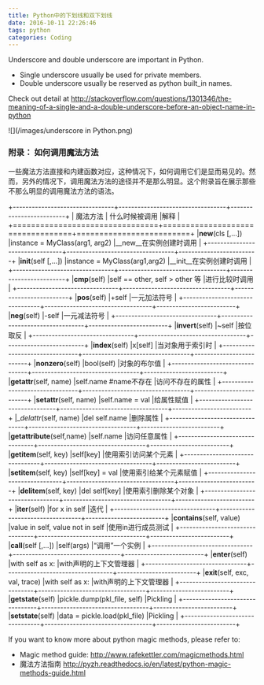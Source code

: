 ```yaml
---
title: Python中的下划线和双下划线
date: 2016-10-11 22:26:46
tags: python
categories: Coding
---
```

Underscore and double underscore are important in Python.

-	Single underscore usually be used for private members.
-	Double underscore usually be reserved as python built_in names.

Check out detail at http://stackoverflow.com/questions/1301346/the-meaning-of-a-single-and-a-double-underscore-before-an-object-name-in-python

![](/images/underscore in Python.png)

### 附录： 如何调用魔法方法

一些魔法方法直接和内建函数对应，这种情况下，如何调用它们是显而易见的。然而，另外的情况下，调用魔法方法的途径并不是那么明显。这个附录旨在展示那些不那么明显的调用魔法方法的语法。


+--------------------------------+----------------------------------+-------------------------+
| 魔法方法                       | 什么时候被调用                   |解释                     |
+================================+==================================+=========================+
|__new__(cls [,...])             |instance = MyClass(arg1, arg2)    |__new__在实例创建时调用  |
+--------------------------------+----------------------------------+-------------------------+
|__init__(self [,...])           |instance = MyClass(arg1,arg2)     |__init__在实例创建时调用 |
+--------------------------------+----------------------------------+-------------------------+
|__cmp__(self)                   |self == other, self > other 等    |进行比较时调用           |
+--------------------------------+----------------------------------+-------------------------+
|__pos__(self)                   |+self                             |一元加法符号             |
+--------------------------------+----------------------------------+-------------------------+
|__neg__(self)                   |-self                             |一元减法符号             |
+--------------------------------+----------------------------------+-------------------------+
|__invert__(self)                |~self                             |按位取反                 |
+--------------------------------+----------------------------------+-------------------------+
|__index__(self)                 |x[self]                           |当对象用于索引时         |
+--------------------------------+----------------------------------+-------------------------+
|__nonzero__(self)               |bool(self)                        |对象的布尔值             |
+--------------------------------+----------------------------------+-------------------------+
|__getattr__(self, name)         |self.name #name不存在             |访问不存在的属性         |
+--------------------------------+----------------------------------+-------------------------+
|__setattr__(self, name)         |self.name = val                   |给属性赋值               |
+--------------------------------+----------------------------------+-------------------------+
|__delattr_(self, name)          |del self.name                     |删除属性                 |
+--------------------------------+----------------------------------+-------------------------+
|__getattribute__(self,name)     |self.name                         |访问任意属性             |
+--------------------------------+----------------------------------+-------------------------+
|__getitem__(self, key)          |self[key]                         |使用索引访问某个元素     |
+--------------------------------+----------------------------------+-------------------------+
|__setitem__(self, key)          |self[key] = val                   |使用索引给某个元素赋值   |
+--------------------------------+----------------------------------+-------------------------+
|__delitem__(self, key)          |del self[key]                     |使用索引删除某个对象     |
+--------------------------------+----------------------------------+-------------------------+
|__iter__(self)                  |for x in self                     |迭代                     |
+--------------------------------+----------------------------------+-------------------------+
|__contains__(self, value)       |value in self, value not in self  |使用in进行成员测试       |
+--------------------------------+----------------------------------+-------------------------+
|__call__(self [,...])           |self(args)                        |“调用”一个实例           |
+--------------------------------+----------------------------------+-------------------------+
|__enter__(self)                 |with self as x:                   |with声明的上下文管理器   |
+--------------------------------+----------------------------------+-------------------------+
|__exit__(self, exc, val, trace) |with self as x:                   |with声明的上下文管理器   |
+--------------------------------+----------------------------------+-------------------------+
|__getstate__(self)              |pickle.dump(pkl_file, self)       |Pickling                 |
+--------------------------------+----------------------------------+-------------------------+
|__setstate__(self)              |data = pickle.load(pkl_file)      |Pickling                 |
+--------------------------------+----------------------------------+-------------------------+

If you want to know more about python magic methods, please refer to:

-	Magic method guide: http://www.rafekettler.com/magicmethods.html 
-	魔法方法指南 http://pyzh.readthedocs.io/en/latest/python-magic-methods-guide.html 

